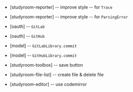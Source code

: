- [studyroom-reporter] -- improve style -- for `Trace`
- [studyroom-reporter] -- improve style -- for `ParsingError`

- [oauth] -- `GitLab`
- [oauth] -- `GitHub`

- [model] -- `GitLabLibrary.commit`
- [model] -- `GitHubLibrary.commit`

- [studyroom-toolbox] -- save button

- [studyroom-file-list] -- create file & delete file

- [studyroom-editor] -- use codemirror
